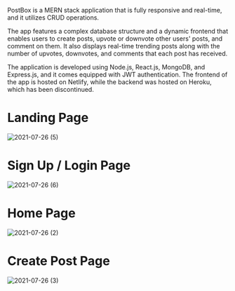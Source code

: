 PostBox is a MERN stack application that is fully responsive and real-time, and it utilizes CRUD operations. 

The app features a complex database structure and a dynamic frontend that enables users to create posts, upvote or downvote other users' posts, and comment on them. 
It also displays real-time trending posts along with the number of upvotes, downvotes, and comments that each post has received. 

The application is developed using Node.js, React.js, MongoDB, and Express.js, and it comes equipped with JWT authentication. The frontend of the app is hosted on Netlify, while the backend was hosted on Heroku, which has been discontinued.

# Landing Page
![2021-07-26 (5)](https://user-images.githubusercontent.com/87326193/220897241-37c3c5bf-43fc-4824-be0b-444c5697a0fc.png)

# Sign Up / Login Page
![2021-07-26 (6)](https://user-images.githubusercontent.com/87326193/220897265-71a1b05a-e242-48a4-b0ef-c645665c58df.png)

# Home Page
![2021-07-26 (2)](https://user-images.githubusercontent.com/87326193/220897346-22053ae1-db75-4cd5-b04b-9de451c2edd8.png)

# Create Post Page
![2021-07-26 (3)](https://user-images.githubusercontent.com/87326193/220897398-c9551206-b7ed-410f-a181-8c0d2ea5540f.png)
